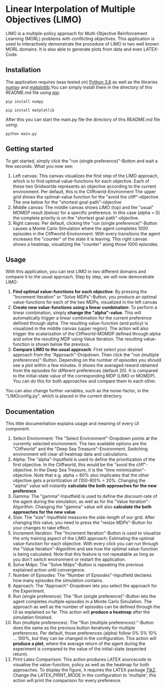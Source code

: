 # Linear Interpolation of Multiple Objectives (LIMO)

LIMO is a multiple-policy approach for Multi-Objective Reinforcement Learning (MORL)
problems with conflicting objectives. This application is used to interactively demonstrate the procedure of LIMO in two well known MORL domains. It is also able to generate plots from data and even LATEX-Code.

## Installation

The application requires (was tested on) [Python 3.6](https://www.python.org/downloads/release/python-360/) as well as the libraries [numpy](https://numpy.org/install/) and [matplotlib](https://matplotlib.org/3.5.1/).You can simply install them in the directory of this README.md file using [pip](https://pypi.org/project/pip/):
```
pip install numpy
```
```
pip install matplotlib
```
After this you can start the main.py file the directory of this README.md file using:

```
python main.py
```

## Getting started

To get started, simply click the "run (single preference)"-Button and wait a few seconds. What you now see:
1. Left canvas: This canvas visualizes the first step of the LIMO approach, which is to find optimal value-functions for each objective. Each of these two Gridworlds represents an objective according to the current environment. Per default, this is the Cliffowrld-Environment The upper grid shows the optimal-value function for the "avoid the cliff"-objective. The one below for the "shortest goal-path"-objective
2. Middle canvas: The middle canvas shows LIMO (top) and the "usual" MOMDP result (below) for a specific preference. In this case (alpha = 0) the complete priority is on the "shortest goal-path"-objective.  
3. Right canvas: Per default, clicking the "run (single preference)"-Button causes a Monte Carlo Simulation where the agent completes 1000 episodes in the Cliffworld-Environment. With every transitions the agent increases the "counter" of the state it is leaving. This right canvas shows a heatmap, visualizing the "counter" along those 1000 episodes.

## Usage
With this application, you can test LIMO in two different domains and compare it to the usual approach. Step by step, we will now demonstrate LIMO:
1. **Find optimal value-functions for each objective**: By pressing the "Increment Iteration" or "Solve MDPs"-Button, you produce an optimal value-functions for each of the two MDPs, visualized in the left canvas
2. **Create new value-functions using a linear combination**: To perform a linear combination, simply **change the "alpha"-value**. This will automatically trigger a linear combination for the current preference defined through alpha. The resulting value-function (and policy) is visualized in the middle canvas (upper region). The action will also trigger the scalarization of the Cliffworld-MOMDP defined through alpha and solve the resulting MDP using Value Iteration. The resulting value-function is shown below the previous.
3. **Compare LIMO to the usual approach**: First select your desired approach from the "Approach"-Dropdown. Then click the "run (multiple preferences)"-Button. Depending on the number of episodes you should see a plot within a few minutes. It shows the averaged reward obtained from the episodes for different preferences (default 20). It is compared to the initial-state value of the corresponding MDP (LIMO or MOMDP). You can do this for both approaches and compare them to each other.

You can also change further variables, such as the noise-factor, in the "LIMOconfig.py", which is placed in the current directory.

## Documentation

This little documentation explains usage and meaning of every UI component.
1. Select Environment: The "Select Environment"-Dropdown points at the currently selected environment. The two available options are the "Cliffworld" and the "Deep Sea Treasure"-Environment. Switching environment will clear all heatmap data and calculations.
2. Alpha: The "alpha"-Inputfield is used to define the prioritization of the first objective. In the Cliffworld, this would be the "avoid the cliff"-objective. In the Deep Sea Treasure, it is the "time minimization"-objective. Note that e.g. alpha = 80% also implicates that the other objective gets a prioritization of (100-80)% = 20%. Changing the "alpha" value will instantly **calculate the both approaches for the new preference**
3. Gamma: The "gamma"-Inputfield is used to define the discount-rate of the agent during the simulation, as well as for the "Value Iteration"-Algorithm. Changing the "gamma" value will also **calculate the both approaches for the new value**
4. Size: The "size"-Inputfield measures the side-length of our grid. After changing this value, you need to press the "resize MDPs"-Button for your changes to take effect.
5. Increment Iteration: The "Increment Iteration"-Button is used to visualize the only training aspect of the LIMO approach: Estimating the optimal value-function for each objective. With every click you can run through the "Value Iteration"-Algorithm and see how the optimal value-function is being calculated. Note that this feature is not repeatable as long as you don't switch environment or restart the application.
6. Solve Mdps: The "Solve Mdps"-Button is repeating the previous explained action until convergence. 
7. Number of Episodes: The "Number of Episodes"-Inputfield declares how many episodes the simulation contains.
8. Approach: The "Approach"-Dropdown lets you select the approach for the Experiment.
9. Run (single preference): The "Run (single preference)"-Button lets the agent completes multiple episodes in a Monte Carlo Simulation. The approach as well as the number of episodes can be defined through the UI as explained so far. This action will **produce a heatmap** after the simulation finished.
10. Run (multiple preferences): The "Run (multiple preferences):"-Button does the same as the previous button iteratively for multiple preferences. Per default, those preferences (alpha) follow 0% 5% 10% ... 100%, but they can be changed in the configuration. This action will **produce a plot**, where the average return of the agent during the experiment is compared to the value of the initial-state (expected return).
11. Print Latex Comparison: This action produces LATEX sourcecode to visualise the value-function, policy as well as the heatmap for both approaches. To display the figure, it requires the LATEX package [TikZ](https://de.overleaf.com/learn/latex/TikZ_package). Change the LATEX_PRINT_MODE in the configuration to 'multiple', this action will print the comparison for every preference.


